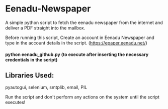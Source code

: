 # Eenadu-Newspaper
A simple python script to fetch the eenadu newspaper from the internet and deliver a PDF straight into the mailbox.

Before running this script, Create an account in Eenadu Newspaper and type in the account details in the script. (https://epaper.eenadu.net/)

#### python eenadu_github.py (to execute after inserting the necessary credentials in the script)

## Libraries Used:

pyautogui, selenium, smtplib, email, PIL

Run the script and don't perform any actions on the system until the script executes!
